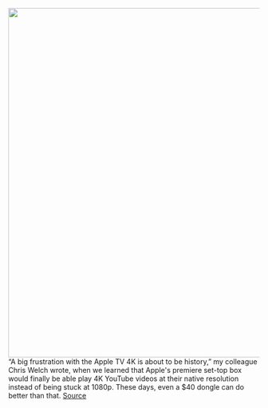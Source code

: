 <img src='https://cdn.vox-cdn.com/thumbor/8wDzLJs1FR-NJu_zdadQSA__dGM=/0x0:2040x1360/1200x800/filters:focal(784x591:1110x917)/cdn.vox-cdn.com/uploads/chorus_image/image/67576994/akrales_170919_1976_0018.0.jpg' width='700px' /><br/>
“A big frustration with the Apple TV 4K is about to be history,” my colleague Chris Welch wrote, when we learned that Apple's premiere set-top box would finally be able play 4K YouTube videos at their native resolution instead of being stuck at 1080p. These days, even a $40 dongle can do better than that.
<a href='https://www.theverge.com/2020/10/3/21500399/apple-tv-youtube-4k-iphone-ipad-hdr-30-fps'> Source <a/>